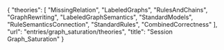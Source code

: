 {
    "theories": [
        "MissingRelation",
        "LabeledGraphs",
        "RulesAndChains",
        "GraphRewriting",
        "LabeledGraphSemantics",
        "StandardModels",
        "RuleSemanticsConnection",
        "StandardRules",
        "CombinedCorrectness"
    ],
    "url": "entries/graph_saturation/theories",
    "title": "Session Graph_Saturation"
}